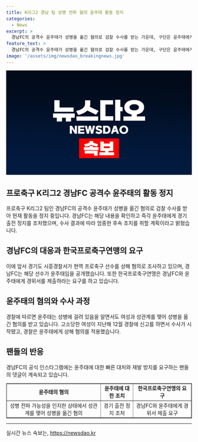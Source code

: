```yaml
---
title: K리그2 경남 팀 성병 전파 혐의 윤주태 활동 정지
categories:
  - News
excerpt: >
  경남FC의 공격수 윤주태가 성병을 옮긴 혐의로 검찰 수사를 받는 가운데, 구단은 윤주태에게 경기 출전 정지를 조처했고, 수사 결과에 따라 엄중한 후속 조치를 취할 예정이라고 밝혔다. 경남FC의 공식 SNS에는 팬들의 댓글이 잇따르며, 한국프로축구연맹은 경남FC와 윤주태에게 경위서를 제출하라고 요구하고 있다. 윤주태는 자신이 성병에 걸려 전파 가능성이 있다는 점을 인지했음에도 여성과 성관계를 가져 병을 옮긴 혐의를 받고 있다. (150자)
feature_text: >
  경남FC의 공격수 윤주태가 성병을 옮긴 혐의로 검찰 수사를 받는 가운데, 구단은 윤주태에게 경기 출전 정지를 조처했고, 수사 결과에 따라 엄중한 후속 조치를 취할 예정이라고 밝혔다. 경남FC의 공식 SNS에는 팬들의 댓글이 잇따르며, 한국프로축구연맹은 경남FC와 윤주태에게 경위서를 제출하라고 요구하고 있다. 윤주태는 자신이 성병에 걸려 전파 가능성이 있다는 점을 인지했음에도 여성과 성관계를 가져 병을 옮긴 혐의를 받고 있다. (150자)
image: '/assets/img/newsdao_breakingnews.jpg'
---
```


<p><img src="/assets/img/newsdao_breakingnews.jpg" alt="ranknews 속보" /></p>

<h2 data-ke-size="size26">프로축구 K리그2 경남FC 공격수 윤주태의 활동 정지</h2>

<p data-ke-size="size16">프로축구 K리그2 팀인 경남FC의 공격수 윤주태가 성병을 옮긴 혐의로 검찰 수사를 받아 현재 활동을 정지 중입니다. 경남FC는 해당 내용을 확인하고 즉각 윤주태에게 경기 출전 정지를 조처했으며, 수사 결과에 따라 엄중한 후속 조치를 취할 계획이라고 밝혔습니다.</p>

<h2 data-ke-size="size26">경남FC의 대응과 한국프로축구연맹의 요구</h2>

<p data-ke-size="size16">이에 앞서 경기도 시흥경찰서가 현역 프로축구 선수를 상해 혐의로 조사하고 있으며, 경남FC는 해당 선수가 윤주태임을 공개했습니다. 또한 한국프로축구연맹은 경남FC와 윤주태에게 경위서를 제출하라는 요구를 하고 있습니다.</p>

<h2 data-ke-size="size26">윤주태의 혐의와 수사 과정</h2>

<p data-ke-size="size16">경찰에 따르면 윤주태는 성병에 걸려 있음을 알면서도 여성과 성관계를 맺어 성병을 옮긴 혐의를 받고 있습니다. 고소당한 여성이 지난해 12월 경찰에 신고를 하면서 수사가 시작됐고, 경찰은 윤주태에게 상해 혐의를 적용했습니다.</p>

<h2 data-ke-size="size26">팬들의 반응</h2>

<p data-ke-size="size16">경남FC의 공식 인스타그램에는 윤주태에 대한 빠른 대처와 재발 방지를 요구하는 팬들의 댓글이 계속되고 있습니다.</p>

<table border="1" data-ke-size="size16">
    <tbody>
        <tr>
            <td style="text-align:center;"><b>윤주태의 혐의</b></td>
            <td style="text-align:center;"><b>윤주태에 대한 조치</b></td>
            <td style="text-align:center;"><b>한국프로축구연맹의 요구</b></td>
        </tr>
        <tr>
            <td style="text-align:center;">성병 전파 가능성을 인지한 상태에서 성관계를 맺어 성병을 옮긴 혐의</td>
            <td style="text-align:center;">경기 출전 정지 조처</td>
            <td style="text-align:center;">경남FC와 윤주태에게 경위서 제출 요구</td>
        </tr>
    </tbody>
</table>

<p><hr data-ke-size="size16"></p>
실시간 뉴스 속보는, <a href="https://newsdao.kr" rel="dofollow">https://newsdao.kr</a>


